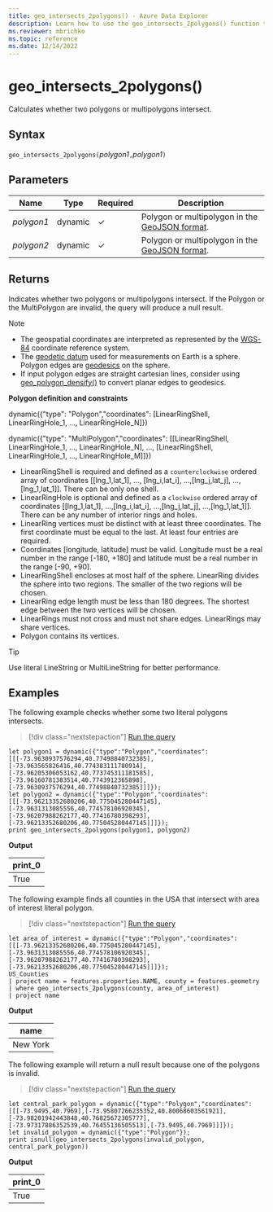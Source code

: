 ```yaml
---
title: geo_intersects_2polygons() - Azure Data Explorer
description: Learn how to use the geo_intersects_2polygons() function to calculate whether two polygons or multipolygons intersect
ms.reviewer: mbrichko
ms.topic: reference
ms.date: 12/14/2022
---
```

# geo_intersects_2polygons()

Calculates whether two polygons or multipolygons intersect.

## Syntax

`geo_intersects_2polygons(`*polygon1*`,`*polygon1*`)`

## Parameters

|Name|Type|Required|Description|
|--|--|--|--|
| *polygon1* | dynamic | &check; | Polygon or multipolygon in the [GeoJSON format](https://tools.ietf.org/html/rfc7946).|
| *polygon2* | dynamic | &check; | Polygon or multipolygon in the [GeoJSON format](https://tools.ietf.org/html/rfc7946).|

## Returns

Indicates whether two polygons or multipolygons intersect. If the Polygon or the MultiPolygon are invalid, the query will produce a null result.

> [!NOTE]
>
> * The geospatial coordinates are interpreted as represented by the [WGS-84](https://earth-info.nga.mil/) coordinate reference system.
> * The [geodetic datum](https://en.wikipedia.org/wiki/Geodetic_datum) used for measurements on Earth is a sphere. Polygon edges are [geodesics](https://en.wikipedia.org/wiki/Geodesic) on the sphere.
> * If input polygon edges are straight cartesian lines, consider using [geo_polygon_densify()](geo-polygon-densify-function.md) to convert planar edges to geodesics.

**Polygon definition and constraints**

dynamic({"type": "Polygon","coordinates": [LinearRingShell, LinearRingHole_1, ..., LinearRingHole_N]})

dynamic({"type": "MultiPolygon","coordinates": [[LinearRingShell, LinearRingHole_1, ..., LinearRingHole_N], ..., [LinearRingShell, LinearRingHole_1, ..., LinearRingHole_M]]})

* LinearRingShell is required and defined as a `counterclockwise` ordered array of coordinates [[lng_1,lat_1], ..., [lng_i,lat_i], ...,[lng_j,lat_j], ...,[lng_1,lat_1]]. There can be only one shell.
* LinearRingHole is optional and defined as a `clockwise` ordered array of coordinates [[lng_1,lat_1], ...,[lng_i,lat_i], ...,[lng_j,lat_j], ...,[lng_1,lat_1]]. There can be any number of interior rings and holes.
* LinearRing vertices must be distinct with at least three coordinates. The first coordinate must be equal to the last. At least four entries are required.
* Coordinates [longitude, latitude] must be valid. Longitude must be a real number in the range [-180, +180] and latitude must be a real number in the range [-90, +90].
* LinearRingShell encloses at most half of the sphere. LinearRing divides the sphere into two regions. The smaller of the two regions will be chosen.
* LinearRing edge length must be less than 180 degrees. The shortest edge between the two vertices will be chosen.
* LinearRings must not cross and must not share edges. LinearRings may share vertices.
* Polygon contains its vertices.

> [!TIP]
>
> Use literal LineString or MultiLineString for better performance.

## Examples

The following example checks whether some two literal polygons intersects.

> [!div class="nextstepaction"]
> <a href="https://dataexplorer.azure.com/clusters/help/databases/Samples?query=H4sIAAAAAAAAA52Rz2rDMAyH73uKkFMLWdEfy5I79g67l1BKa0ogTUKSSxh793kkaXvaYBjsgz700yfXccy6tp6ubYPZe3aZmtOtOm8+83HqYr7PP+ZaXuTntu0vVXMa45DvD4fDq/IueIbAKuopuMLBTtUFMwfKxCZlsVLixcg79AvExoioBgHdnSIQBp8u9DRzrE5+QEN56oYe1DC1EFxDOSBxygj2yPx1srL82r691A97+o89IbOQNyBYzASckIFziu7JH9MBE5F1AZIMwAcCfsIINM1Iqa3qwqFPS+JgFPiB/ZE6u3V91YzZNbbH9MZ+iOdxONJiO2zWTy/uC9h+A0eK8+oMAgAA" target="_blank">Run the query</a>

```kusto
let polygon1 = dynamic({"type":"Polygon","coordinates":[[[-73.9630937576294,40.77498840732385],[-73.963565826416,40.774383111780914],[-73.96205306053162,40.773745311181585],[-73.96160781383514,40.7743912365898],[-73.9630937576294,40.77498840732385]]]});
let polygon2 = dynamic({"type":"Polygon","coordinates":[[[-73.96213352680206,40.775045280447145],[-73.9631313085556,40.774578106920345],[-73.96207988262177,40.77416780398293],[-73.96213352680206,40.775045280447145]]]});
print geo_intersects_2polygons(polygon1, polygon2)
```

**Output**

|print_0|
|---|
|True|

The following example finds all counties in the USA that intersect with area of interest literal polygon.

> [!div class="nextstepaction"]
> <a href="https://dataexplorer.azure.com/clusters/help/databases/Samples?query=H4sIAAAAAAAAA4WQzWrDMBCE73kKoVMCrpH1Y0kJOZTSY0uh9GSMEc4mdUkkIykU0fbdq2BDQ3soe1u+md2ZI0RkPJjO7bvBRvAQItqiXbLmNPTLDxzTCHiNn9wxHZzFBe6d87vBmggBr5umuZGs1DWtGBO0VoSSuuCklFIQLqginMuKi7aYOVblIUoIMWNcSFWRWlPCrjBKpFaKZlspZ66qpSJMK6rZD/bP1bb9Wm0WL8/dnTvbOEBYfKLRuzfoI8oBISfdg4nnnLrM+xH8BSofbx/uC9RfNOkaOYA7QfQpu7y/5qpQXkythewYOjpOLYXlpC3+VLv69cA3a++fAX8BAAA=" target="_blank">Run the query</a>

```kusto
let area_of_interest = dynamic({"type":"Polygon","coordinates":[[[-73.96213352680206,40.775045280447145],[-73.9631313085556,40.774578106920345],[-73.96207988262177,40.77416780398293],[-73.96213352680206,40.775045280447145]]]});
US_Counties
| project name = features.properties.NAME, county = features.geometry
| where geo_intersects_2polygons(county, area_of_interest)
| project name
```

**Output**

|name|
|---|
|New York|

The following example will return a null result because one of the polygons is invalid.

> [!div class="nextstepaction"]
> <a href="https://dataexplorer.azure.com/clusters/help/databases/Samples?query=H4sIAAAAAAAAA42QzUrFMBCF9z5FyaqFesnfTJIrvoP7Ukpow6UYk5JEoYjvbmstiLhwNcycMx9zxrtSjS6UZP2w2PQ8LNGvtxiqx2pag32Zx/qdlHVx5EqeDom0ZIwxTXOwxWVy7bruXomLkQZaSS/KoOnbYwSaKo7IBQjgu6gpRY1UADLD2WnTnDIjuZRCS/3FQM0BFRcUlFKnTQmmtMYNBcIcNgnABALdy2n7eUfffzQPd34LOYc36+fpP/n2lSXNYVvK4dX7+ubisLUuZTeWPPBvRq5/Qds/X9k0n1CNw49lAQAA" target="_blank">Run the query</a>

```kusto
let central_park_polygon = dynamic({"type":"Polygon","coordinates":[[[-73.9495,40.7969],[-73.95807266235352,40.80068603561921],[-73.98201942443848,40.76825672305777],[-73.97317886352539,40.76455136505513],[-73.9495,40.7969]]]});
let invalid_polygon = dynamic({"type":"Polygon"});
print isnull(geo_intersects_2polygons(invalid_polygon, central_park_polygon))
```

**Output**

|print_0|
|---|
|True|

